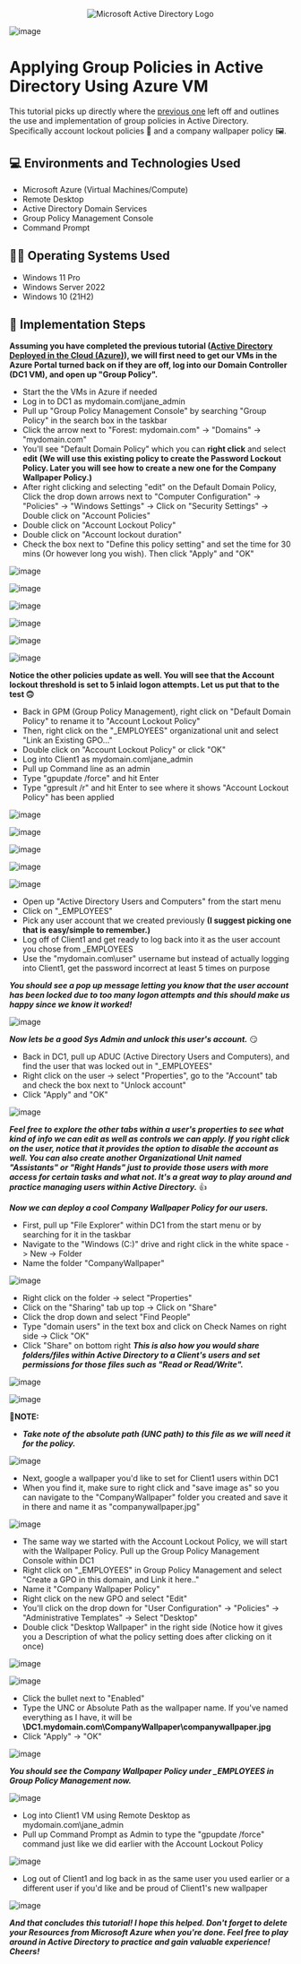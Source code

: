 <p align="center">
<img src="https://i.imgur.com/pU5A58S.png" alt="Microsoft Active Directory Logo"/>
</p>

![image](https://github.com/user-attachments/assets/0d08fdec-00b1-4b18-a9fe-1e0aa6d5b572)


<h1>Applying Group Policies in Active Directory Using Azure VM</h1>
This tutorial picks up directly where the <a href="https://github.com/JoshuaSchlegel/configure-ad">previous one</a> left off and outlines the use and implementation of group policies in Active Directory. Specifically account lockout policies 🔐 and a company wallpaper policy 🖼️. 

<h2>💻 Environments and Technologies Used</h2>

- Microsoft Azure (Virtual Machines/Compute)
- Remote Desktop
- Active Directory Domain Services
- Group Policy Management Console
- Command Prompt

<h2>👨‍💻 Operating Systems Used </h2>

- Windows 11 Pro
- Windows Server 2022
- Windows 10 (21H2)

<h2>🧰 Implementation Steps</h2>

**Assuming you have completed the previous tutorial (<a href="https://github.com/JoshuaSchlegel/configure-ad">Active Directory Deployed in the Cloud (Azure)</a>), we will first need to get our VMs in the Azure Portal turned back on if they are off, log into our Domain Controller (DC1 VM), and open up "Group Policy".**

- Start the the VMs in Azure if needed
- Log in to DC1 as mydomain.com\jane_admin
- Pull up "Group Policy Management Console" by searching "Group Policy" in the search box in the taskbar
- Click the arrow next to "Forest: mydomain.com" -> "Domains" -> "mydomain.com"
- You'll see "Default Domain Policy" which you can **right click** and select **edit**
**(We will use this existing policy to create the Password Lockout Policy. Later you will see how to create a new one for the Company Wallpaper Policy.)**
- After right clicking and selecting "edit" on the Default Domain Policy, Click the drop down arrows next to "Computer Configuration" -> "Policies" -> "Windows Settings" -> Click on "Security Settings" -> Double click on "Account Policies"
- Double click on "Account Lockout Policy"
- Double click on "Account lockout duration"
- Check the box next to "Define this policy setting" and set the time for 30 mins (Or however long you wish). Then click "Apply" and "OK"



![image](https://github.com/user-attachments/assets/28668c5e-79d4-4234-a8ab-4fd63f697b83)

![image](https://github.com/user-attachments/assets/eeeab035-0c87-4790-b51e-17d3616760b2)

![image](https://github.com/user-attachments/assets/870fbe89-b26d-4f82-81ad-7f8c357a86e1)

![image](https://github.com/user-attachments/assets/fded6875-c3be-44f3-9b3b-b6f8708817ac)

![image](https://github.com/user-attachments/assets/6e6da7cb-8f65-4978-b28f-487dcac3f59a)

![image](https://github.com/user-attachments/assets/4c1f96fe-1f4d-4cd7-9ca7-e0dacf49d736)

**Notice the other policies update as well. You will see that the Account lockout threshold is set to 5 inlaid logon attempts. Let us put that to the test 🙃**

- Back in GPM (Group Policy Management), right click on "Default Domain Policy" to rename it to "Account Lockout Policy"
- Then, right click on the "_EMPLOYEES" organizational unit and select "Link an Existing GPO..."
- Double click on "Account Lockout Policy" or click "OK"
- Log into Client1 as mydomain.com\jane_admin
- Pull up Command line as an admin
- Type "gpupdate /force" and hit Enter
- Type "gpresult /r"  and hit Enter to see where it shows "Account Lockout Policy" has been applied

![image](https://github.com/user-attachments/assets/cbc19b54-27c0-4bfb-a8c6-5eb44e76b41b)

![image](https://github.com/user-attachments/assets/924cecbb-7149-455f-9b66-70816b780821)

![image](https://github.com/user-attachments/assets/5855ebc4-c875-4381-99c9-bd4ab2155640)

![image](https://github.com/user-attachments/assets/ac8d948d-4a6e-4a3e-bc8b-8c585e933262)

![image](https://github.com/user-attachments/assets/30453ad3-57e0-475c-84d9-f8d74ee0cbc9)

- Open up "Active Directory Users and Computers" from the start menu
- Click on "_EMPLOYEES"
- Pick any user account that we created previously **(I suggest picking one that is easy/simple to remember.)**
- Log off of Client1 and get ready to log back into it as the user account you chose from _EMPLOYEES
- Use the "mydomain.com\user" username but instead of actually logging into Client1, get the password incorrect at least 5 times on purpose

***You should see a pop up message letting you know that the user account has been locked due to too many logon attempts and this should make us happy since we know it worked!***

  ![image](https://github.com/user-attachments/assets/e68f2a9d-c4f1-41ca-bfdc-2e05312715c1)

***Now lets be a good Sys Admin and unlock this user's account.*** 😏

- Back in DC1, pull up ADUC (Active Directory Users and Computers), and find the user that was locked out in "_EMPLOYEES"
- Right click on the user -> select "Properties", go to the "Account" tab and check the box next to "Unlock account"
- Click "Apply" and "OK"

![image](https://github.com/user-attachments/assets/c5d3f441-3b47-4aa5-b0b6-eead1cb33b47)

***Feel free to explore the other tabs within a user's properties to see what kind of info we can edit as well as controls we can apply. If you right click on the user, notice that it provides the option to disable the account as well. You can also create another Organizational Unit named "Assistants" or "Right Hands" just to provide those users with more access for certain tasks and what not. It's a great way to play around and practice managing users within Active Directory.*** 👍

***Now we can deploy a cool Company Wallpaper Policy for our users.***

- First, pull up "File Explorer" within DC1 from the start menu or by searching for it in the taskbar
- Navigate to the "Windows (C:)" drive and right click in the white space -> New -> Folder
- Name the folder "CompanyWallpaper"

![image](https://github.com/user-attachments/assets/243692b3-77a1-4b77-8cce-ce88969f1ede)


- Right click on the folder -> select "Properties"
- Click on the "Sharing" tab up top -> Click on "Share"
- Click the drop down and select "Find People"
- Type "domain users" in the text box and click on Check Names on right side -> Click "OK"
- Click "Share" on bottom right
***This is also how you would share folders/files within Active Directory to a Client's users and set permissions for those files such as "Read or Read/Write".***

![image](https://github.com/user-attachments/assets/1e594a9a-4839-41a6-aa0c-57ad3c5a2053)

![image](https://github.com/user-attachments/assets/b108e833-3911-41c1-9b9f-0df12271310b)

📝**NOTE:**
- ***Take note of the absolute path (UNC path) to this file as we will need it for the policy.***

![image](https://github.com/user-attachments/assets/8a35ef8a-4cce-44fa-addf-010f6b9e422a)

- Next, google a wallpaper you'd like to set for Client1 users within DC1 
- When you find it, make sure to right click and "save image as" so you can navigate to the "CompanyWallpaper" folder you created and save it in there and name it as "companywallpaper.jpg"

![image](https://github.com/user-attachments/assets/ec815f7b-65b4-4589-b6cc-922acca24276)

- The same way we started with the Account Lockout Policy, we will start with the Wallpaper Policy. Pull up the Group Policy Management Console within DC1
- Right click on "_EMPLOYEES" in Group Policy Management and select "Create a GPO in this domain, and Link it here.."
- Name it "Company Wallpaper Policy"
- Right click on the new GPO and select "Edit"
- You'll click on the drop down for "User Configuration" -> "Policies" -> "Administrative Templates" -> Select "Desktop"
- Double click "Desktop Wallpaper" in the right side (Notice how it gives you a Description of what the policy setting does after clicking on it once)

![image](https://github.com/user-attachments/assets/71f917c3-a7f6-4c46-9970-03b9e32bb0ec)

![image](https://github.com/user-attachments/assets/f2610f01-00b3-445a-9a2d-852970519190)

- Click the bullet next to "Enabled"
- Type the UNC or Absolute Path as the wallpaper name. If you've named everything as I have, it will be **\\DC1.mydomain.com\CompanyWallpaper\companywallpaper.jpg**
- Click "Apply" -> "OK"

![image](https://github.com/user-attachments/assets/e67eb65f-1312-4b27-97bc-80a1c0f60f7f)

***You should see the Company Wallpaper Policy under _EMPLOYEES in Group Policy Management now.***

![image](https://github.com/user-attachments/assets/95d5d398-9b1e-4a13-8757-6ea0d65bfeaa)

- Log into Client1 VM using Remote Desktop as mydomain.com\jane_admin
- Pull up Command Prompt as Admin to type the "gpupdate /force" command just like we did earlier with the Account Lockout Policy

![image](https://github.com/user-attachments/assets/563f5b4a-4256-469d-ab79-089d67174659)

- Log out of Client1 and log back in as the same user you used earlier or a different user if you'd like and be proud of Client1's new wallpaper

![image](https://github.com/user-attachments/assets/48a9f6ff-2807-4ba3-95d5-f388a5dce6e7)

 ***And that concludes this tutorial! I hope this helped. Don't forget to delete your Resources from Microsoft Azure when you're done. Feel free to play around in Active Directory to practice and gain valuable experience! Cheers!***
